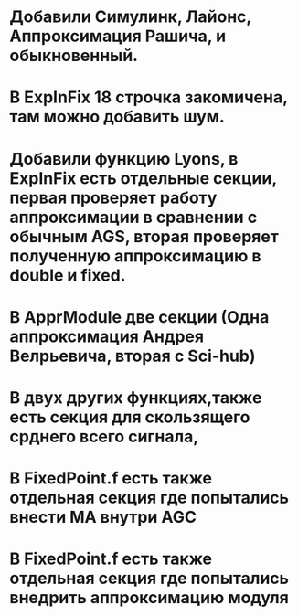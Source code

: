 # Добавили Симулинк, Лайонс, Аппроксимация Рашича, и обыкновенный.
# В ExpInFix 18 строчка закомичена, там можно добавить шум.
# Добавили функцию Lyons, в ExpInFix есть отдельные секции, первая проверяет работу аппроксимации в сравнении с обычным AGS, вторая проверяет полученную аппроксимацию в double и fixed.
# В ApprModule две секции (Одна аппроксимация Андрея Велрьевича, вторая с Sci-hub) 
# В двух других функциях,также есть секция для скользящего срднего всего сигнала,
# В FixedPoint.f есть также отдельная секция где попытались внести MA внутри AGC
# В FixedPoint.f есть также отдельная секция где попытались внедрить аппроксимацию модуля